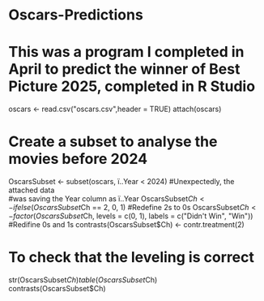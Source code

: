 # Oscars-Predictions
# This was a program I completed in April to predict the winner of Best Picture 2025, completed in R Studio

oscars <- read.csv("oscars.csv",header = TRUE) 
attach(oscars) 
# Create a subset to analyse the movies before 2024 
OscarsSubset <- subset(oscars, ï..Year < 2024) #Unexpectedly, the attached data   
                                                                           #was saving the Year column as ï..Year 
OscarsSubset$Ch <- ifelse(OscarsSubset$Ch == 2, 0, 1) #Redefine 2s to 0s 
OscarsSubset$Ch <- factor(OscarsSubset$Ch, levels = c(0, 1), labels = c("Didn't Win", 
                                             "Win")) #Redifine 0s and 1s 
contrasts(OscarsSubset$Ch) <- contr.treatment(2) 
 
# To check that the leveling is correct 
str(OscarsSubset$Ch) 
table(OscarsSubset$Ch)  
contrasts(OscarsSubset$Ch) 
